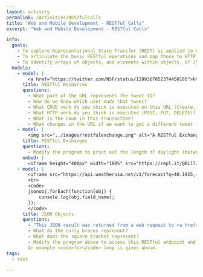 ```yaml
---
layout: activity
permalink: /Activities/RESTfulCalls
title: "Web and Mobile Development - RESTful Calls"
excerpt: "Web and Mobile Development - RESTful Calls"

info:
  goals: 
    - To explore Representational State Transfer (REST) as applied to HTTP web calls
    - To articulate the basic RESTful operations and map those to HTTP standard verbs
    - To identify arrays of objects, and elements within objects, of JSON structures
  models:
    - model: |
        <a href="https://twitter.com/NSF/status/1299367852374450185">https://twitter.com/NSF/status/1299367852374450185</a>
      title: RESTful Resources
      questions:
        - What part of the URL represents the tweet ID?
        - How do we know which user made that tweet?
        - What CRUD verb do you think is executed on this URL (Create, Read, Update, Delete)?
        - What HTTP verb do you think is executed (POST, PUT, DELETE)?
        - What is the noun in this transaction?
        - What changes in the URL if we want to get a different tweet from the same user?
    - model: | 
        <img src="../images/restfulexchange.png" alt="A RESTful Exchange Diagram">
      title: RESTful Exchanges
      questions:
        - Modify the program to print out the length of daylight (between sunrise and sunset) in hours, minutes, and seconds.  Note that the sunrise and sunset times are given in Unix epoch time, which is the number of seconds that have elapsed since January 1, 1970.
      embed: |
        <iframe height="400px" width="100%" src="https://repl.it/@BillJr99/WeatherClientExample?lite=true" scrolling="no" frameborder="no" allowtransparency="true" allowfullscreen="true" sandbox="allow-forms allow-pointer-lock allow-popups allow-same-origin allow-scripts allow-modals"></iframe>  
    - model: |
        <iframe src="https://api.weatherusa.net/v1/forecast?q=40.1915,-75.4559&daily=0&units=e&maxtime=7d" width="100%"</iframe>
        <br>
        <code>
        jsonobj.forEach(function(obj) {
            console.log(obj.field_name);
        });
        </code>
      title: JSON Objects
      questions:
        - "This JSON result was returned from a web request to <a href=\"https://api.weatherusa.net/v1/forecast?q=40.1915,-75.4559&daily=0&units=e&maxtime=7d\">https://api.weatherusa.net/v1/forecast?q=40.1915,-75.4559&daily=0&units=e&maxtime=7d</a>, which obtains the 7-day forecast at Ursinus College given the College's latitude and longitude GPS coordinates.  Use a <a href=\"https://jsonformatter.org/json-pretty-print\">JSON Pretty Printer</a> to better format the JSON for reading."
        - What do the curly braces represent?
        - What does the square bracket represent?
        - Modify the program above to access this RESTful endpoint and, in a loop, print out each day's date (using <code>validt</code>) and temperature. 
        An example <code>for</code> loop is given above.
tags:
  - rest
  
---
```


